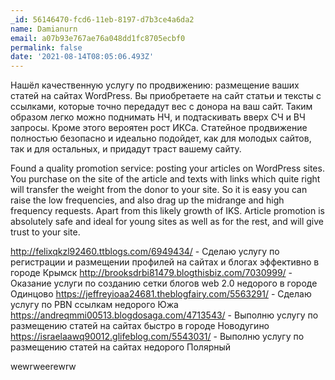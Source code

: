 ```yaml
---
_id: 56146470-fcd6-11eb-8197-d7b3ce4a6da2
name: Damianurn
email: a07b93e767ae76a048dd1fc8705ecbf0
permalink: false
date: '2021-08-14T08:05:06.493Z'
---
```

Нашёл качественную услугу по продвижению: размещение ваших статей на сайтах WordPress. 
Вы приобретаете на сайт статьи и тексты с ссылками, которые точно передадут вес с донора на ваш сайт. 
Таким образом легко можно поднимать НЧ, и подтаскивать вверх СЧ и ВЧ запросы. Кроме этого вероятен рост ИКСа. 
Статейное продвижение полностью безопасно и идеально подойдет, как для молодых сайтов, так и для остальных, и придадут траст вашему сайту. 
 
 Found a quality promotion service: posting your articles on  WordPress sites. 
You  purchase on the site of the article and texts  with links  which  quite right will transfer the weight from the donor to your site. 
 So it is easy you can  raise the low frequencies, and also  drag up the midrange and high frequency requests. Apart from this   likely growth of IKS. 
Article promotion is absolutely  safe and ideal for young sites as well as for the rest, and will give trust to your site. 
 
http://felixqkzl92460.ttblogs.com/6949434/ - Сделаю услугу по регистрации и размещении профилей на сайтах и блогах эффективно в городе Крымск 
http://brooksdrbi81479.blogthisbiz.com/7030999/ - Оказание услуги по созданию сетки блогов web 2.0 недорого в городе Одинцово 
https://jeffreyioaa24681.theblogfairy.com/5563291/ - Сделаю услугу по PBN ссылкам недорого Южа 
https://andreqmmi00513.blogdosaga.com/4713543/ - Выполню услугу по размещению статей на сайтах быстро в городе Новодугино 
https://israelaawq90012.glifeblog.com/5543031/ - Выполню услугу по размещению статей на сайтах недорого Полярный 
 
wewrweerewrw
